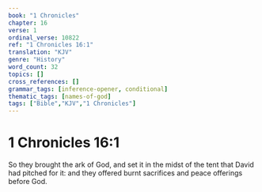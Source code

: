 ```yaml
---
book: "1 Chronicles"
chapter: 16
verse: 1
ordinal_verse: 10822
ref: "1 Chronicles 16:1"
translation: "KJV"
genre: "History"
word_count: 32
topics: []
cross_references: []
grammar_tags: [inference-opener, conditional]
thematic_tags: [names-of-god]
tags: ["Bible","KJV","1 Chronicles"]
---
```


# 1 Chronicles 16:1

So they brought the ark of God, and set it in the midst of the tent that David had pitched for it: and they offered burnt sacrifices and peace offerings before God.
